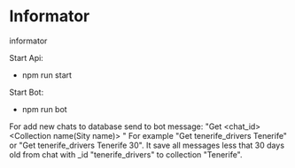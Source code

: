 # Informator
informator

Start Api:
- npm run start

Start Bot:
- npm run bot

 For add new chats to database send to bot message:
  "Get <chat_id> <Collection name(Sity name)>  <daysOld>"
  For example "Get tenerife_drivers Tenerife" or "Get tenerife_drivers Tenerife 30". It save all messages less that 30 days old from chat with _id "tenerife_drivers" to collection "Tenerife".


  
